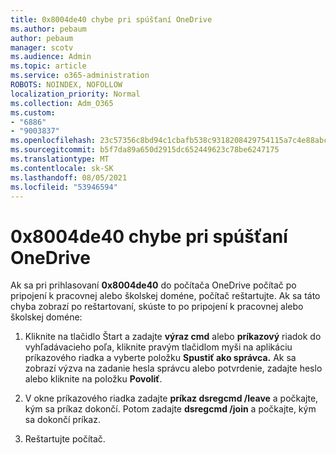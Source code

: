 ```yaml
---
title: 0x8004de40 chybe pri spúšťaní OneDrive
ms.author: pebaum
author: pebaum
manager: scotv
ms.audience: Admin
ms.topic: article
ms.service: o365-administration
ROBOTS: NOINDEX, NOFOLLOW
localization_priority: Normal
ms.collection: Adm_O365
ms.custom:
- "6886"
- "9003837"
ms.openlocfilehash: 23c57356c8bd94c1cbafb538c9318208429754115a7c4e88abc93d293b5ea6e1
ms.sourcegitcommit: b5f7da89a650d2915dc652449623c78be6247175
ms.translationtype: MT
ms.contentlocale: sk-SK
ms.lasthandoff: 08/05/2021
ms.locfileid: "53946594"
---
```

# <a name="0x8004de40-error-when-launching-onedrive"></a>0x8004de40 chybe pri spúšťaní OneDrive

Ak sa pri prihlasovaní **0x8004de40** do počítača OneDrive počítač po pripojení k pracovnej alebo školskej doméne, počítač reštartujte. Ak sa táto chyba zobrazí po reštartovaní, skúste to po pripojení k pracovnej alebo školskej doméne:

1. Kliknite na tlačidlo Štart a zadajte **výraz cmd** alebo **príkazový** riadok do vyhľadávacieho poľa, kliknite pravým tlačidlom myši na aplikáciu príkazového riadka a vyberte položku **Spustiť ako správca.** Ak sa zobrazí výzva na zadanie hesla správcu alebo potvrdenie, zadajte heslo alebo kliknite na položku **Povoliť**.  

2. V okne príkazového riadka zadajte **príkaz dsregcmd /leave**  a počkajte, kým sa príkaz dokončí. Potom zadajte **dsregcmd /join** a počkajte, kým sa dokončí príkaz.
3. Reštartujte počítač.
